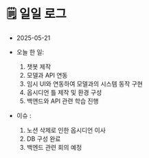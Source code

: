 # 🗒️ 일일 로그

- 2025-05-21

- 오늘 한 일: 
   1.  챗봇 제작
   2.  모델과 API 연동
   3.  임시 UI와 연동하여 모델과의 시스템 동작 구현
   4.  옵시디언 틀 제작 및 환경 구성
   5.  백앤드와 API 관련 학습 진행

- 이슈 : 
   1.  노션 삭제로 인한 옵시디언 이사
   2.  DB 구성 완료
   3.  백엔드 관련 회의 예정